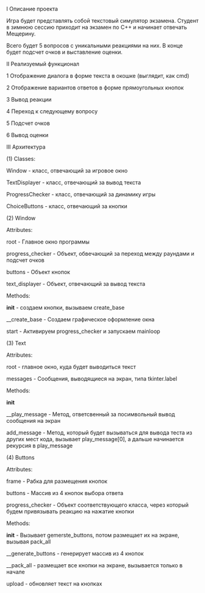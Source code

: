 I Описание проекта


Игра будет представлять собой текстовый симулятор экзамена. Студент в зимнюю сессию приходит на экзамен по С++ и начинает отвечать Мещерину.

Всего будет 5 вопросов с уникальными реакциями на них. В конце будет подсчет очков и выставление оценки.

II Реализуемый функционал


1 Отображение диалога в форме текста в окошке (выглядит, как cmd)

2 Отображение вариантов ответов в форме прямоугольных кнопок


3 Вывод реакции

4 Переход к следующему вопросу

5 Подсчет очков


6 Вывод оценки


III Архитектура


(1) Classes:

  Window - класс, отвечающий за игровое окно

  TextDisplayer - класс, отвечающий за вывод текста

  ProgressChecker - класс, отвечающий за динамику игры

  ChoiceButtons - класс, отвечающий за кнопки


(2) Window


Attributes:

  root - Главное окно программы

  progress_checker - Объект, обвечающий за переход между раундами и подсчет очков

  buttons - Объект кнопок
  
  text_displayer - Объект, отвечающий за вывод текста


Methods:

  __init__ - создаем кнопки, вызываем create_base

  __create_base - Создаем графическое оформление окна

  start - Активируем progress_checker и запускаем mainloop


(3) Text


Attributes:

  root - главное окно, куда будет выводиться текст

  messages - Сообщения, выводящиеся на экран, типа tkinter.label


Methods:

  __init__ 

  __play_message - Метод, ответсвенный за посимвольный вывод сообщения на экран

  add_message - Метод, который будет вызываться для вывода теста из других мест кода, вызывает play_message[0],
                а дальше начинается рекурсия в play_message


(4) Buttons


Attributes:

  frame - Рабка для размещения кнопок

  buttons - Массив из 4 кнопок выбора ответа

  progress_checker - Объект соответствующего класса, через который будем привязывать реакцию на нажатие кнопки


Methods:

  __init__ - Вызывает gemerste_buttons, потом размещает их на экране, вызывая pack_all

  __generate_buttons - генерирует массив из 4 кнопок

  __pack_all - размещает все кнопки на экране, вызывается только в начале

  upload - обновляет текст на кнопках
  
